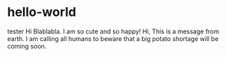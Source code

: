 # hello-world
tester
Hi Blablabla. I am so cute and so happy!
Hi, This is a message from earth. I am calling all humans to beware that a big potato shortage will be coming soon. 

